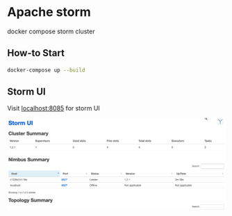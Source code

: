 # Apache storm

docker compose storm cluster

## How-to Start
```bash
docker-compose up --build
```

## Storm UI

Visit [localhost:8085](http://localhost:8085) for storm UI

![alt text](screenshot.png)
